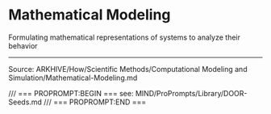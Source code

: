 # Mathematical Modeling

Formulating mathematical representations of systems to analyze their behavior

---
Source: ARKHIVE/How/Scientific Methods/Computational Modeling and Simulation/Mathematical-Modeling.md

/// === PROPROMPT:BEGIN ===
see: MIND/ProPrompts/Library/DOOR-Seeds.md
/// === PROPROMPT:END ===
